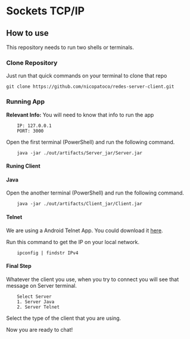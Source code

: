 # Sockets TCP/IP

## How to use 

This repository needs to run two shells or terminals.

### Clone Repository

Just run that quick commands on your terminal to clone that repo
```
git clone https://github.com/nicopatoco/redes-server-client.git
```

### Running App

**Relevant Info:**
You will need to know that info to run the app
```
    IP: 127.0.0.1
    PORT: 3000
```

Open the first terminal (PowerShell) and run the following command.
```
    java -jar ./out/artifacts/Server_jar/Server.jar
```

#### Runing Client

#### Java
Open the another terminal (PowerShell) and run the following command.
```
    java -jar ./out/artifacts/Client_jar/Client.jar
```

#### Telnet
We are using a Android Telnet App. You could download it [here](https://play.google.com/store/apps/details?id=mobiletelnet.feng.gao).

Run this command to get the IP on your local network.
``` 
    ipconfig | findstr IPv4
```

#### Final Step

Whatever the client you use, when you try to connect you will see that message on Server terminal.
```
    Select Server
    1. Server Java
    2. Server Telnet
```
Select the type of the client that you are using.

Now you are ready to chat!
